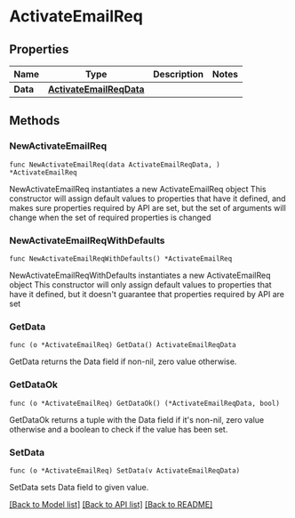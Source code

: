 # ActivateEmailReq

## Properties

Name | Type | Description | Notes
------------ | ------------- | ------------- | -------------
**Data** | [**ActivateEmailReqData**](ActivateEmailReqData.md) |  | 

## Methods

### NewActivateEmailReq

`func NewActivateEmailReq(data ActivateEmailReqData, ) *ActivateEmailReq`

NewActivateEmailReq instantiates a new ActivateEmailReq object
This constructor will assign default values to properties that have it defined,
and makes sure properties required by API are set, but the set of arguments
will change when the set of required properties is changed

### NewActivateEmailReqWithDefaults

`func NewActivateEmailReqWithDefaults() *ActivateEmailReq`

NewActivateEmailReqWithDefaults instantiates a new ActivateEmailReq object
This constructor will only assign default values to properties that have it defined,
but it doesn't guarantee that properties required by API are set

### GetData

`func (o *ActivateEmailReq) GetData() ActivateEmailReqData`

GetData returns the Data field if non-nil, zero value otherwise.

### GetDataOk

`func (o *ActivateEmailReq) GetDataOk() (*ActivateEmailReqData, bool)`

GetDataOk returns a tuple with the Data field if it's non-nil, zero value otherwise
and a boolean to check if the value has been set.

### SetData

`func (o *ActivateEmailReq) SetData(v ActivateEmailReqData)`

SetData sets Data field to given value.



[[Back to Model list]](../README.md#documentation-for-models) [[Back to API list]](../README.md#documentation-for-api-endpoints) [[Back to README]](../README.md)


